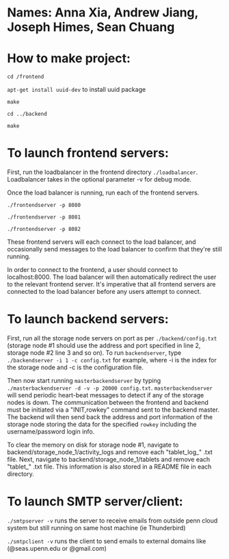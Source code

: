 # Names: Anna Xia, Andrew Jiang, Joseph Himes, Sean Chuang

# How to make project:

`cd /frontend`

`apt-get install uuid-dev` to install uuid package

`make`

`cd ../backend`

`make`

# To launch frontend servers: 
First, run the loadbalancer in the frontend directory `./loadbalancer`. Loadbalancer takes in the optional parameter -v for debug mode.

Once the load balancer is running, run each of the frontend servers. 

`./frontendserver -p 8080`

`./frontendserver -p 8081`

`./frontendserver -p 8082`

These frontend servers will each connect to the load balancer, and occasionally send messages to the load balancer to confirm that they're still running. 

In order to connect to the frontend, a user should connect to localhost:8000. The load balancer will then automatically redirect the user to the relevant frontend server. It's imperative that all frontend servers are connected to the load balancer before any users attempt to connect. 

# To launch backend servers: 
First, run all the storage node servers on port as per `./backend/config.txt` (storage node #1 should use the address and port specified in line 2, storage node #2 line 3 and so on). To run `backendserver`, type `./backendserver -i 1 -c config.txt` for example, where -i is the index for the storage node and -c is the configuration file. 

Then now start running `masterbackendserver` by typing `./masterbackendserver -d -v -p 20000 config.txt`. `masterbackendserver` will send periodic heart-beat messages to detect if any of the storage nodes is down. The communication between the frontend and backend must be initiated via a "INIT,rowkey" command sent to the backend master. The backend will then send back the address and port information of the storage node storing the data for the specified `rowkey` including the username/password login info.  

To clear the memory on disk for storage node #1, navigate to backend/storage_node_1/activity_logs and remove each "tablet_log_" .txt file. Next, navigate to backend/storage_node_1/tablets and remove each "tablet_" .txt file. This information is also stored in a README file in each directory.

# To launch SMTP server/client:
`./smtpserver -v` runs the server to receive emails from outside penn cloud system but still running on same host machine (ie Thunderbird)

`./smtpclient -v` runs the client to send emails to external domains like (@seas.upenn.edu or @gmail.com)
